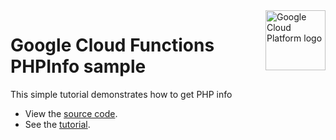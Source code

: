 <img src="https://avatars2.githubusercontent.com/u/2810941?v=3&s=96" alt="Google Cloud Platform logo" title="Google Cloud Platform" align="right" height="96" width="96"/>

# Google Cloud Functions PHPInfo sample

This simple tutorial demonstrates how to get PHP info

- View the [source code][code].
- See the [tutorial].

[code]: index.php
[tutorial]: https://cloud.google.com/functions/docs/samples/functions-tips-phpinfo
